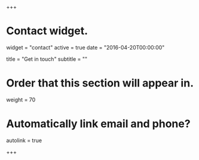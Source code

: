+++
# Contact widget.
widget = "contact"
active = true
date = "2016-04-20T00:00:00"

title = "Get in touch"
subtitle = ""

# Order that this section will appear in.
weight = 70

# Automatically link email and phone?
autolink = true

+++

